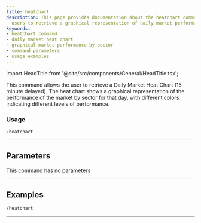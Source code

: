 ```yaml
---
title: heatchart
description: This page provides documentation about the heatchart command that allows
  users to retrieve a graphical representation of daily market performance by sector.
keywords:
- heatchart command
- daily market heat chart
- graphical market performance by sector
- command parameters
- usage examples
---
```


import HeadTitle from '@site/src/components/General/HeadTitle.tsx';

<HeadTitle title="heatchart - General - Discord - Reference | OpenBB Bot Docs" />

This command allows the user to retrieve a Daily Market Heat Chart (15 minute delayed). The heat chart shows a graphical representation of the performance of the market by sector for that day, with different colors indicating different levels of performance.

### Usage

```python wordwrap
/heatchart
```

---

## Parameters

This command has no parameters

---

## Examples

```
/heatchart
```

---
